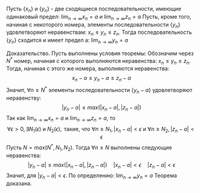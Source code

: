 Пусть $\{x_{n}\}$ и $\{y_{n}\}$ - две сходящиеся последовательности, имеющие одинаковый предел: $\lim_{ n \to \infty }x_{n} = a$ и $\lim_{ n \to \infty }z_{n}=a$
Пусть, кроме того, начиная с некоторого номера, элементы последовательности $\{ y_{n}\}$ удовлетворяют неравенствам: $x_{n}\le y_{n} \le z_{n}$.
Тогда последовательность $\{ y_{n}\}$ сходится и имеет предел a: $\lim_{ n \to \infty }y_{n} = a$

Доказательство. Пусть выполнены условия теоремы:
Обозначим через $N^*$ номер, начиная с которого выполняются неравенства: $x_{n}\le y_{n} \le z_{n}$. Тогда, начиная с этого же номера, выполняются неравенства:
$$
x_{n} - a \le y_{n} - a \le z_{n} -a
$$
Значит, $\forall n \ge N^*$ элементы последовательности $\{y_{n} - a \}$ удовлетворяют неравенству:
$$
|y_{n}-a| \le max(|x_{n}-a|,|z_{n}-a|)
$$
Так как $\lim_{ n \to \infty }x_{n} = a$ и $\lim_{ n \to \infty }z_{n}=a$, то 
$$
\forall \epsilon > 0, \exists N_{1}(\epsilon) \text{ и } N_{2}(\epsilon), \text{ такие, что } \forall n \ge N_{1}, |x_{n}-a| < \epsilon \text{ и } \forall n \ge N_{2}, |z_{n} - a| < \epsilon
$$
Пусть $N = max(N^*,N_{1},N_{2})$. Тогда $\forall n \ge N$ выполнены следующие неравенства:
$$
|y_{n}-a| \le max(|x_{n}-a|,|z_{n}-a|) \quad |x_{n}-a|< \epsilon \quad |z_{n}-a| < \epsilon
$$
Значит, для $|y_{n}-a| < \epsilon$. По определению: $\lim_{ n \to \infty }y_{n}=a$
Теорема доказана.